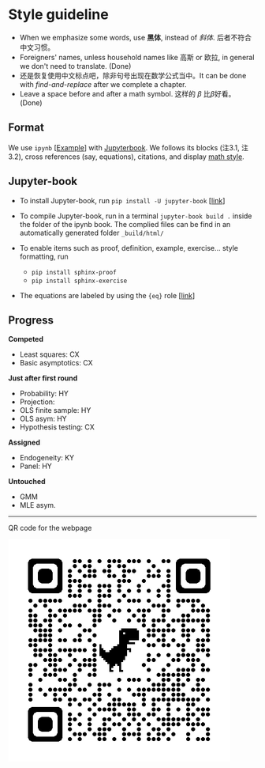 # Style guideline

* When we emphasize some words, use **黑体**, instead of *斜体*. 后者不符合中文习惯。
* Foreigners' names, unless household names like 高斯 or 欧拉, in general we don't need to translate. (Done)
* 还是恢复使用中文标点吧，除非句号出现在数学公式当中。It can be done with *find-and-replace* after we complete a chapter.
* Leave a space before and after a math symbol. 这样的 $\beta$ 比$\beta$好看。 (Done)

## Format

We use `ipynb` [[Example](http://zhentaoshi.github.io/econ5170/intro.html)] with [Jupyterbook](https://jupyterbook.org/en/stable/intro.html).
We follows its blocks (注3.1, 注3.2), cross references (say, equations), citations,
and display [math style](https://jupyterbook.org/en/stable/reference/cheatsheet.html).



## Jupyter-book

* To install Jupyter-book, run `pip install -U jupyter-book` [[link](https://jupyterbook.org/en/stable/start/overview.html)]
* To compile Jupyter-book, run in a terminal `jupyter-book build .` inside the folder of the ipynb book. The complied files can be find in an automatically generated folder `_build/html/`

* To enable items such as proof, definition, example, exercise... style formatting, run
	- `pip install sphinx-proof`
	- `pip install sphinx-exercise`

* The equations are labeled by using the `{eq}` role [[link](https://jupyterbook.org/en/stable/content/math.html)]



## Progress

**Competed**
* Least squares: CX
* Basic asymptotics: CX

**Just after first round**
* Probability: HY
* Projection:
* OLS finite sample: HY
* OLS asym: HY
* Hypothesis testing: CX

**Assigned**

* Endogeneity: KY
* Panel: HY

**Untouched**
* GMM
* MLE asym.


---

QR code for the webpage

![QRcode](qrcode.png)
